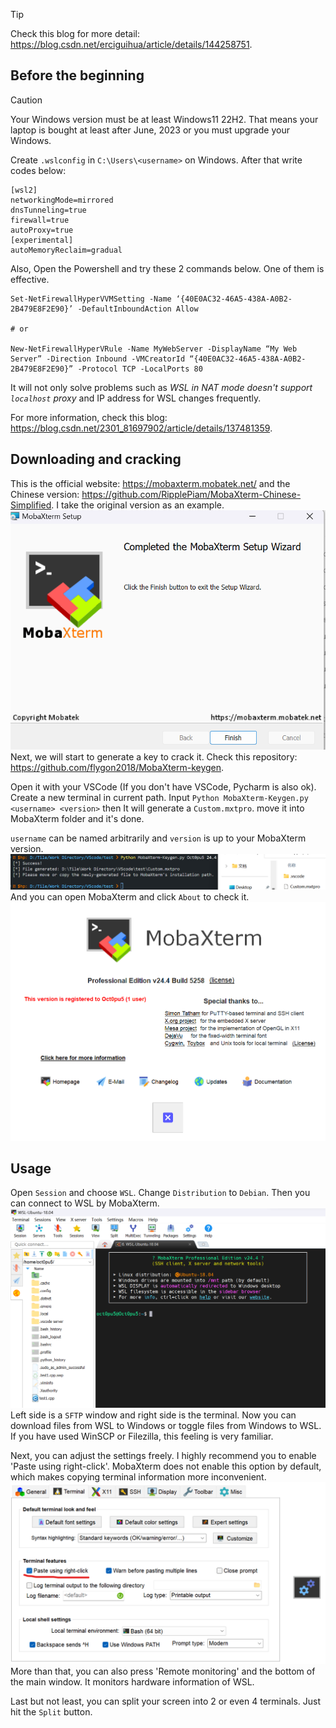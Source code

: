 >[!TIP]
>Check this blog for more detail: https://blog.csdn.net/erciguihua/article/details/144258751.

## Before the beginning
>[!CAUTION]
> Your Windows version must be at least Windows11 22H2. That means your laptop is bought at least after June, 2023 or you must upgrade your Windows.

Create `.wslconfig` in `C:\Users\<username>` on Windows. After that write codes below:
```
[wsl2]
networkingMode=mirrored
dnsTunneling=true
firewall=true
autoProxy=true
[experimental]
autoMemoryReclaim=gradual  
```
Also, Open the Powershell and try these 2 commands below. One of them is effective.
```
Set-NetFirewallHyperVVMSetting -Name ‘{40E0AC32-46A5-438A-A0B2-2B479E8F2E90}’ -DefaultInboundAction Allow 

# or

New-NetFirewallHyperVRule -Name MyWebServer -DisplayName “My Web Server” -Direction Inbound -VMCreatorId “{40E0AC32-46A5-438A-A0B2-2B479E8F2E90}” -Protocol TCP -LocalPorts 80
```
It will not only solve problems such as *WSL in NAT mode doesn't support `localhost` proxy* and IP address for WSL changes frequently.

For more information, check this blog: https://blog.csdn.net/2301_81697902/article/details/137481359.
## Downloading and cracking
This is the official website: https://mobaxterm.mobatek.net/ and the Chinese version: https://github.com/RipplePiam/MobaXterm-Chinese-Simplified. I take the original version as an example. 
![](/assets/Linux/EX2%20MobaXterm,%20go%20ssh%20it!/1.png)
Next, we will start to generate a key to crack it. Check this repository: https://github.com/flygon2018/MobaXterm-keygen.

Open it with your VSCode  (If you don't have VSCode, Pycharm is also ok). Create a new terminal in current path. Input `Python MobaXterm-Keygen.py <username> <version>` then It will generate a `Custom.mxtpro`. move it into MobaXterm folder and it's done.

`username` can be named arbitrarily and `version` is up to your MobaXterm version. 
![](/assets/Linux/EX2%20MobaXterm,%20go%20ssh%20it!/2.png)
And you can open MobaXterm and click `About` to check it.
![](/assets/Linux/EX2%20MobaXterm,%20go%20ssh%20it!/3.png)

## Usage
Open  `Session` and choose  `WSL`. Change `Distribution` to `Debian`. Then you can connect to WSL by MobaXterm.
![](/assets/Linux/EX2%20MobaXterm,%20go%20ssh%20it!/4.png)
Left side is a `SFTP` window and right side is the terminal. Now you can download files from WSL to Windows or toggle files from Windows to WSL. If you have used WinSCP or Filezilla, this feeling is very familiar.

Next, you can adjust the settings freely. I highly recommend you to enable  'Paste using right-click'. MobaXterm does not enable this option by default, which makes copying terminal information more inconvenient.
![](/assets/Linux/EX2%20MobaXterm,%20go%20ssh%20it!/5.png)
More than that, you can also press 'Remote monitoring' and the bottom of the main window. It monitors hardware information of WSL.

Last but not least, you can split your screen into 2 or even 4 terminals. Just hit the `Split` button.